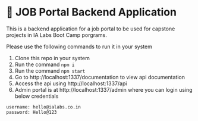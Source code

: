 # 🚀 JOB Portal Backend Application

This is a backend application for a job portal to be used for capstone projects in IA Labs Boot Camp porgrams. 

Please use the following commands to run it in your system

1. Clone this repo in your system
2. Run the command ``` npm i ```
3. Run the command ``` npm start ```
4. Go to http://localhost:1337/documentation to view api documentation
5. Access the api using http://localhost:1337/api
5. Admin portal is at http://localhost:1337/admin where you can login using below credentials 
```
username: hello@ialabs.co.in 
password: Hello@123 
```